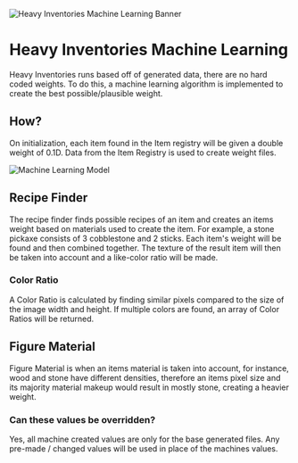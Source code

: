 ![Heavy Inventories Machine Learning Banner](https://i.ibb.co/G7CDdTS/hi-ml.png)

# Heavy Inventories Machine Learning
Heavy Inventories runs based off of generated data, there are no hard coded weights. To do this, a machine learning 
algorithm is implemented to create the best possible/plausible weight.

## How?
On initialization, each item found in the Item registry will be given a double weight of 0.1D. Data from the Item Registry
is used to create weight files.

![Machine Learning Model](https://i.ibb.co/jr1FfQC/hi-ml-drawio.png)

## Recipe Finder
The recipe finder finds possible recipes of an item and creates an items weight based on materials used to create the item.
For example, a stone pickaxe consists of 3 cobblestone and 2 sticks. Each item's weight will be found and then combined together.
The texture of the result item will then be taken into account and a like-color ratio will be made.

### Color Ratio
A Color Ratio is calculated by finding similar pixels compared to the size of the image width and height. If multiple colors
are found, an array of Color Ratios will be returned.

## Figure Material
Figure Material is when an items material is taken into account, for instance, wood and stone have different densities,
therefore an items pixel size and its majority material makeup would result in mostly stone, creating a heavier weight.

### Can these values be overridden?
Yes, all machine created values are only for the base generated files. Any pre-made / changed values will be used in place
of the machines values.